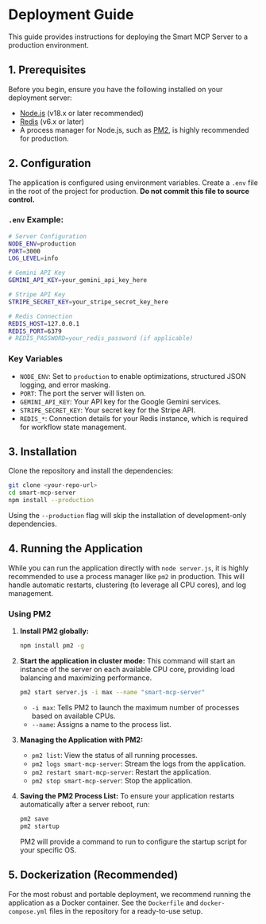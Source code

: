 # Deployment Guide

This guide provides instructions for deploying the Smart MCP Server to a production environment.

## 1. Prerequisites

Before you begin, ensure you have the following installed on your deployment server:
- [Node.js](https://nodejs.org/) (v18.x or later recommended)
- [Redis](https://redis.io/docs/getting-started/installation/) (v6.x or later)
- A process manager for Node.js, such as [PM2](https://pm2.keymetrics.io/), is highly recommended for production.

## 2. Configuration

The application is configured using environment variables. Create a `.env` file in the root of the project for production. **Do not commit this file to source control.**

### `.env` Example:
```bash
# Server Configuration
NODE_ENV=production
PORT=3000
LOG_LEVEL=info

# Gemini API Key
GEMINI_API_KEY=your_gemini_api_key_here

# Stripe API Key
STRIPE_SECRET_KEY=your_stripe_secret_key_here

# Redis Connection
REDIS_HOST=127.0.0.1
REDIS_PORT=6379
# REDIS_PASSWORD=your_redis_password (if applicable)
```

### Key Variables
- `NODE_ENV`: Set to `production` to enable optimizations, structured JSON logging, and error masking.
- `PORT`: The port the server will listen on.
- `GEMINI_API_KEY`: Your API key for the Google Gemini services.
- `STRIPE_SECRET_KEY`: Your secret key for the Stripe API.
- `REDIS_*`: Connection details for your Redis instance, which is required for workflow state management.

## 3. Installation

Clone the repository and install the dependencies:
```bash
git clone <your-repo-url>
cd smart-mcp-server
npm install --production
```
Using the `--production` flag will skip the installation of development-only dependencies.

## 4. Running the Application

While you can run the application directly with `node server.js`, it is highly recommended to use a process manager like `pm2` in production. This will handle automatic restarts, clustering (to leverage all CPU cores), and log management.

### Using PM2

1. **Install PM2 globally:**
   ```bash
   npm install pm2 -g
   ```

2. **Start the application in cluster mode:**
   This command will start an instance of the server on each available CPU core, providing load balancing and maximizing performance.
   ```bash
   pm2 start server.js -i max --name "smart-mcp-server"
   ```
   - `-i max`: Tells PM2 to launch the maximum number of processes based on available CPUs.
   - `--name`: Assigns a name to the process list.

3. **Managing the Application with PM2:**
   - `pm2 list`: View the status of all running processes.
   - `pm2 logs smart-mcp-server`: Stream the logs from the application.
   - `pm2 restart smart-mcp-server`: Restart the application.
   - `pm2 stop smart-mcp-server`: Stop the application.

4. **Saving the PM2 Process List:**
   To ensure your application restarts automatically after a server reboot, run:
   ```bash
   pm2 save
   pm2 startup
   ```
   PM2 will provide a command to run to configure the startup script for your specific OS.

## 5. Dockerization (Recommended)

For the most robust and portable deployment, we recommend running the application as a Docker container. See the `Dockerfile` and `docker-compose.yml` files in the repository for a ready-to-use setup. 